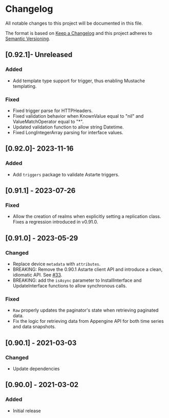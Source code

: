 # Changelog
All notable changes to this project will be documented in this file.

The format is based on [Keep a Changelog](http://keepachangelog.com/en/1.0.0/)
and this project adheres to [Semantic Versioning](http://semver.org/spec/v2.0.0.html).

## [0.92.1]- Unreleased
### Added
- Add template type support for trigger, thus enabling Mustache templating.

### Fixed
- Fixed trigger parse for HTTPHeaders.
- Fixed validation behavior when KnownValue equal to "nil" and ValueMatchOperator equal to "*".
- Updated validation function to allow string Datetime.
- Fixed LongIntegerArray parsing for interface values.

## [0.92.0]- 2023-11-16
### Added
- Add `triggers` package to validate Astarte triggers.

## [0.91.1] - 2023-07-26
### Fixed
- Allow the creation of realms when explicitly setting a replication class. Fixes a regression
  introduced in v0.91.0.

## [0.91.0] - 2023-05-29
### Changed
- Replace device `metadata` with `attributes`.
- BREAKING: Remove the 0.90.1 Astarte client API and introduce a clean, idiomatic API.
  See [#33](https://github.com/astarte-platform/astarte-go/issues/33).
- BREAKING: add the `isAsync` parameter to InstallInterface and UpdateInterface functions to allow synchronous calls.

### Fixed
- `Raw` properly updates the paginator's state when retrieving paginated data.
- Fix the logic for retrieving data from Appengine API for both time series and data snapshots.

## [0.90.1] - 2021-03-03
### Changed
- Update dependencies

## [0.90.0] - 2021-03-02
### Added
- Initial release
